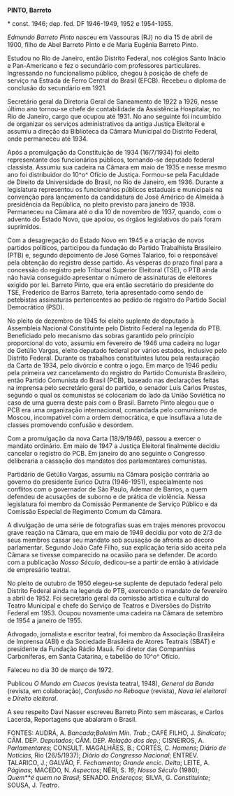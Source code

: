 **PINTO, Barreto**

\* const. 1946; dep. fed. DF 1946-1949, 1952 e 1954-1955.

*Edmundo Barreto Pinto* nasceu em Vassouras (RJ) no dia 15 de abril de
1900, filho de Abel Barreto Pinto e de Maria Eugênia Barreto Pinto.

Estudou no Rio de Janeiro, então Distrito Federal, nos colégios Santo
Inácio e Pan-Americano e fez o secundário com professores particulares.
Ingressando no funcionalismo público, chegou à posição de chefe de
serviço na Estrada de Ferro Central do Brasil (EFCB). Recebeu o diploma
de conclusão do secundário em 1921.

Secretário geral da Diretoria Geral de Saneamento de 1922 a 1926, nesse
último ano tornou-se chefe de contabilidade da Assistência Hospitalar,
no Rio de Janeiro, cargo que ocupou até 1931. No ano seguinte foi
incumbido de organizar os serviços administrativos da antiga Justiça
Eleitoral e assumiu a direção da Biblioteca da Câmara Municipal do
Distrito Federal, onde permaneceu até 1934.

Após a promulgação da Constituição de 1934 (16/7/1934) foi eleito
representante dos funcionários públicos, tornando-se deputado federal
classista. Assumiu sua cadeira na Câmara em maio de 1935 e nesse mesmo
ano foi distribuidor do 10^o^ Ofício de Justiça. Formou-se pela
Faculdade de Direito da Universidade do Brasil, no Rio de Janeiro, em
1936. Durante a legislatura representou os funcionários públicos
estaduais e municipais na convenção para lançamento da candidatura de
José Américo de Almeida à presidência da República, no pleito previsto
para janeiro de 1938. Permaneceu na Câmara até o dia 10 de novembro de
1937, quando, com o advento do Estado Novo, que apoiou, os órgãos
legislativos do país foram suprimidos.

Com a desagregação do Estado Novo em 1945 e a criação de novos partidos
políticos, participou da fundação do Partido Trabalhista Brasileiro
(PTB) e, segundo depoimento de José Gomes Talarico, foi o responsável
pela obtenção do registro desse partido. Às vésperas do prazo final para
a concessão do registro pelo Tribunal Superior Eleitoral (TSE), o PTB
ainda não havia conseguido apresentar o número de assinaturas de
eleitores exigido por lei. Barreto Pinto, que era então secretário do
presidente do TSE, Frederico de Barros Barreto, teria apresentado como
sendo de petebistas assinaturas pertencentes ao pedido de registro do
Partido Social Democrático (PSD).

No pleito de dezembro de 1945 foi eleito suplente de deputado à
Assembleia Nacional Constituinte pelo Distrito Federal na legenda do
PTB. Beneficiado pelo mecanismo das sobras garantido pelo princípio
proporcional do voto, assumiu em fevereiro de 1946 uma cadeira no lugar
de Getúlio Vargas, eleito deputado federal por vários estados, inclusive
pelo Distrito Federal. Durante os trabalhos constituintes lutou pela
restauração da Carta de 1934, pelo divórcio e contra o jogo. Em março de
1946 pediu pela primeira vez cancelamento do registro do Partido
Comunista Brasileiro, então Partido Comunista do Brasil (PCB), baseado
nas declarações feitas na imprensa pelo secretário geral do partido, o
senador Luís Carlos Prestes, segundo o qual os comunistas se colocariam
do lado da União Soviética no caso de uma guerra deste país com o
Brasil. Barreto Pinto alegou que o PCB era uma organização
internacional, comandada pelo comunismo de Moscou, incompatível com a
ordem democrática, e que insuflava a luta de classes promovendo confusão
e desordem.

Com a promulgação da nova Carta (18/9/1946), passou a exercer o mandato
ordinário. Em maio de 1947 a Justiça Eleitoral finalmente decidiu
cancelar o registro do PCB. Em janeiro do ano seguinte o Congresso
deliberaria a cassação dos mandatos dos parlamentares comunistas.

Partidário de Getúlio Vargas, assumiu na Câmara posição contrária ao
governo do presidente Eurico Dutra (1946-1951), especialmente nos
conflitos com o governador de São Paulo, Ademar de Barros, a quem
defendeu de acusações de suborno e de prática de violência. Nessa
legislatura foi membro da Comissão Permanente de Serviço Público e da
Comissão Especial de Regimento Comum da Câmara.

A divulgação de uma série de fotografias suas em trajes menores provocou
grave reação na Câmara, que em maio de 1949 decidiu por voto de 2/3 de
seus membros cassar seu mandato sob acusação de afronta ao decoro
parlamentar. Segundo João Café Filho, sua explicação teria sido aceita
pela Câmara se tivesse comparecido na ocasião para se defender. De
acordo com a publicação *Nosso Século*, dedicou-se a partir de então à
atividade de empresário teatral.

No pleito de outubro de 1950 elegeu-se suplente de deputado federal pelo
Distrito Federal ainda na legenda do PTB, exercendo o mandato de
fevereiro a abril de 1952. Foi secretário geral da comissão artística e
cultural do Teatro Municipal e chefe do Serviço de Teatros e Diversões
do Distrito Federal em 1953. Ocupou novamente uma cadeira na Câmara de
setembro de 1954 a janeiro de 1955.

Advogado, jornalista e escritor teatral, foi membro da Associação
Brasileira de Imprensa (ABI) e da Sociedade Brasileira de Atores
Teatrais (SBAT) e presidente da Fundação Rádio Mauá. Foi diretor das
Companhias Carboníferas, em Santa Catarina, e tabelião do 10^o^ Ofício.

Faleceu no dia 30 de março de 1972.

Publicou *O Mundo em Cuecas* (revista teatral, 1948), *General da Banda*
(revista, em colaboração), *Confusão no Reboque* (revista), *Nova lei
eleitoral* e *Direito eleitoral*.

A seu respeito Davi Nasser escreveu Barreto Pinto sem máscaras, e Carlos
Lacerda, Reportagens que abalaram o Brasil.

FONTES: AUDRÁ, A. *Bancada*;*Boletim Min. Trab*.; CAFÉ FILHO, J.
*Sindicato*; CÂM. DEP. *Deputados*; CÂM. DEP. *Relação dos* *dep.*;
CISNEIROS, A. *Parlamentares*; CONSULT. MAGALHÃES, B.; CORTÉS, C.
*Homens*; *Diário de Notícias*, Rio (26/5/1937); *Diário do Congresso
Nacional*; ENTREV. TALARICO, J.; GALVÃO, F. *Fechamento*; *Grande encic.
Delta*; LEITE, A. *Páginas*; MACEDO, N. *Aspectos*; NÉRI, S. *16*;
*Nosso Século* (1980); *Quem**é quem no Brasil*; SENADO. *Endereços*;
SILVA, G. *Constituinte*; SOUSA, J. *Teatro*.
